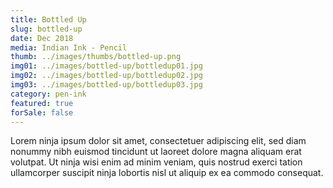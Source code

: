```yaml
---
title: Bottled Up
slug: bottled-up
date: Dec 2018
media: Indian Ink - Pencil
thumb: ../images/thumbs/bottled-up.png
img01: ../images/bottled-up/bottledup01.jpg
img02: ../images/bottled-up/bottledup02.jpg
img03: ../images/bottled-up/bottledup03.jpg
category: pen-ink
featured: true
forSale: false
---
```


Lorem ninja ipsum dolor sit amet, consectetuer adipiscing elit, sed diam nonummy nibh euismod tincidunt ut laoreet dolore magna aliquam erat volutpat. Ut ninja wisi enim ad minim veniam, quis nostrud exerci tation ullamcorper suscipit ninja lobortis nisl ut aliquip ex ea commodo consequat.
